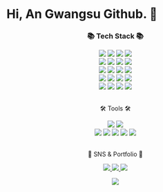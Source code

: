 # Hi, An Gwangsu Github. 👋

<div align=center>
	<h3>📚 Tech Stack 📚</h3>
</div>
<div align="center">
	<img src="https://img.shields.io/badge/HTML5-E34F26?style=flat&logo=HTML5&logoColor=white" />
	<img src="https://img.shields.io/badge/CSS3-1572B6?style=flat&logo=CSS3&logoColor=white" />
	<img src="https://img.shields.io/badge/JavaScript-F7DF1E?style=flat&logo=JavaScript&logoColor=white" />
	<img src="https://img.shields.io/badge/TypeScript-3178C6?style=flat&logo=TypeScript&logoColor=white" />
	<br>
	<img src="https://img.shields.io/badge/Express-000000?style=flat&logo=Express&logoColor=white" />
    <img src="https://img.shields.io/badge/NestJs-E0234E?style=flat&logo=NestJs&logoColor=white" />
    <img src="https://img.shields.io/badge/Vue-4FC08D?style=flat&logo=Vue.js&logoColor=white" />
    <img src="https://img.shields.io/badge/Jest-C21325?style=flat&logo=Jest&logoColor=white" />
	<br>
	<img src="https://img.shields.io/badge/Linux-FCC624?style=flat&logo=Linux&logoColor=white" />
    <img src="https://img.shields.io/badge/Docker-2496ED?style=flat&logo=Docker&logoColor=white" />
    <img src="https://img.shields.io/badge/Jenkins-D24939?style=flat&logo=Jenkins&logoColor=white" />
    <img src="https://img.shields.io/badge/Redis-DC382D?style=flat&logo=Redis&logoColor=white" />
	<br>
	<img src="https://img.shields.io/badge/Amazon-EC2-FF9900?style=flat&logo=AmazonEC2&logoColor=white" />
	<img src="https://img.shields.io/badge/Amazon-IAM-FF9900?style=flat&logo=AmazonIAM&logoColor=white" />
	<img src="https://img.shields.io/badge/Amazon-S3-569A31?style=flat&logo=AmazonS3&logoColor=white" />
	<img src="https://img.shields.io/badge/Amazon-RDS-527FFF?style=flat&logo=AmazonRDS&logoColor=white" />
	<br>
	<img src="https://img.shields.io/badge/MySQL-4479A1?style=flat&logo=MySQL&logoColor=white" />
	<img src="https://img.shields.io/badge/MariaDB-003545?style=flat&logo=MariaDB&logoColor=white" />
	<img src="https://img.shields.io/badge/Sequelize-52B0E7?style=flat&logo=Sequelize&logoColor=white" />
	<img src="https://img.shields.io/badge/TypeORM-262627?style=flat&logo=TypeORM&logoColor=white" />
</div>
<br>
<div align=center>
	<p>🛠 Tools 🛠</p>
</div>
<div align=center>
	<img src="https://img.shields.io/badge/Visual%20Studio%20Code-007ACC?style=flat&logo=VisualStudioCode&logoColor=white" />
	<img src="https://img.shields.io/badge/IntelliJ-000000?style=flat&logo=Jetbrains&logoColor=white" />
	<br>
	<img src="https://img.shields.io/badge/GitHub-181717?style=flat&logo=GitHub&logoColor=white" />
	<img src="https://img.shields.io/badge/Slack-4A154B?style=flat&logo=Slack&logoColor=white" />
	<img src="https://img.shields.io/badge/Jira-0052CC?style=flat&logo=Jira&logoColor=white" />
	<img src="https://img.shields.io/badge/Notion-000000?style=flat&logo=Notion&logoColor=white" />
	<img src="https://img.shields.io/badge/Figjam-F24E1E?style=flat&logo=Figma&logoColor=white" />
</div>
<br>
<div align=center>
	<p>🎨 SNS & Portfolio 🎨</p>
</div>
<div align=center>
	<a href="https://www.linkedin.com/in/gwangsu-an-3aaa3a228">
		<img src="https://img.shields.io/badge/LinkedIn-0A66C2?style=flat&logo=LinkedIn&logoColor=white" />
	</a>
	<a href="mailto:devhigh96@google.com">
		<img src="https://img.shields.io/badge/Mail-30B980?style=flat&logo=Gmail&logoColor=white" />
	</a>
	<a href="https://www.notion.so/ansu-dev/An-Gwangsu-Notion-7181d40e11c44c39899e4685aa2aa7d5">
		<img src="https://img.shields.io/badge/Notion-000000?style=flat&logo=Notion&logoColor=white" />
	</a>
	<br>
</div>

<div align=center>
<!-- <p>
	<img src="https://github-readme-stats.vercel.app/api/top-langs/?username=Ansu-dev&layout=compact">
</p> -->
<p>
	<img src="https://github-readme-stats.vercel.app/api?username=Ansu-dev&show_icons=true">
</p>
</div>
